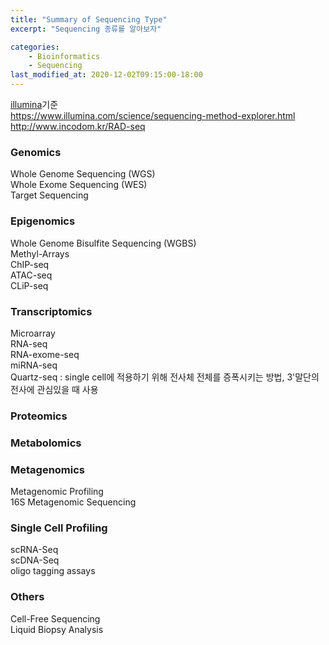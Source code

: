 ```yaml
---
title: "Summary of Sequencing Type"
excerpt: "Sequencing 종류를 알아보자"

categories: 
    - Bioinformatics
    - Sequencing
last_modified_at: 2020-12-02T09:15:00-18:00
---
```


[illumina](https://www.illumina.com/systems/sequencing-platforms.html)기준  
https://www.illumina.com/science/sequencing-method-explorer.html  
http://www.incodom.kr/RAD-seq



### Genomics

Whole Genome Sequencing (WGS)  
Whole Exome Sequencing (WES)  
Target Sequencing  

### Epigenomics

Whole Genome Bisulfite Sequencing (WGBS)  
Methyl-Arrays  
ChIP-seq  
ATAC-seq  
CLiP-seq  

### Transcriptomics

Microarray  
RNA-seq  
RNA-exome-seq  
miRNA-seq  
Quartz-seq : single cell에 적용하기 위해 전사체 전체를 증폭시키는 방법, 3'말단의 전사에 관심있을 때 사용  


### Proteomics

### Metabolomics

### Metagenomics
Metagenomic Profiling  
16S Metagenomic Sequencing  

### Single Cell Profiling
scRNA-Seq  
scDNA-Seq  
oligo tagging assays  

### Others
Cell-Free Sequencing  
Liquid Biopsy Analysis  